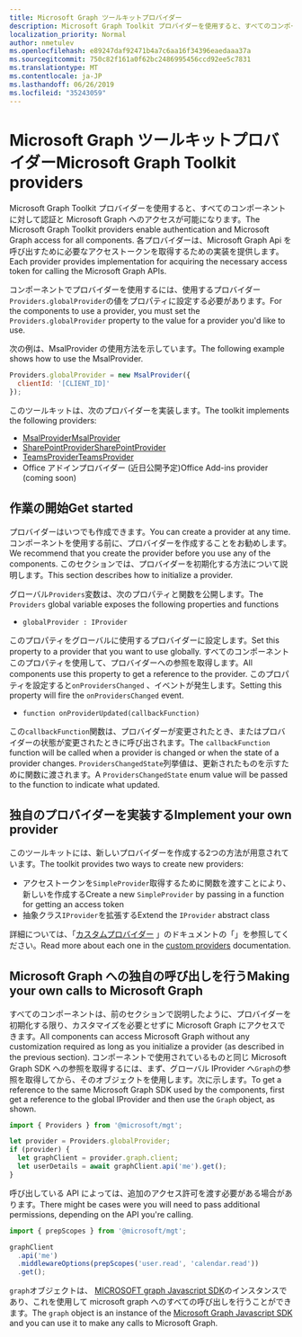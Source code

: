 ```yaml
---
title: Microsoft Graph ツールキットプロバイダー
description: Microsoft Graph Toolkit プロバイダーを使用すると、すべてのコンポーネントに対して認証と Microsoft Graph へのアクセスが可能になります。
localization_priority: Normal
author: nmetulev
ms.openlocfilehash: e89247daf92471b4a7c6aa16f34396eaedaaa37a
ms.sourcegitcommit: 750c82f161a0f62bc2486995456ccd92ee5c7831
ms.translationtype: MT
ms.contentlocale: ja-JP
ms.lasthandoff: 06/26/2019
ms.locfileid: "35243059"
---
```

# <a name="microsoft-graph-toolkit-providers"></a><span data-ttu-id="64ac4-103">Microsoft Graph ツールキットプロバイダー</span><span class="sxs-lookup"><span data-stu-id="64ac4-103">Microsoft Graph Toolkit providers</span></span>

<span data-ttu-id="64ac4-104">Microsoft Graph Toolkit プロバイダーを使用すると、すべてのコンポーネントに対して認証と Microsoft Graph へのアクセスが可能になります。</span><span class="sxs-lookup"><span data-stu-id="64ac4-104">The Microsoft Graph Toolkit providers enable authentication and Microsoft Graph access for all components.</span></span> <span data-ttu-id="64ac4-105">各プロバイダーは、Microsoft Graph Api を呼び出すために必要なアクセストークンを取得するための実装を提供します。</span><span class="sxs-lookup"><span data-stu-id="64ac4-105">Each provider provides implementation for acquiring the necessary access token for calling the Microsoft Graph APIs.</span></span>

<span data-ttu-id="64ac4-106">コンポーネントでプロバイダーを使用するには、使用するプロバイダー `Providers.globalProvider`の値をプロパティに設定する必要があります。</span><span class="sxs-lookup"><span data-stu-id="64ac4-106">For the components to use a provider, you must set the `Providers.globalProvider` property to the value for a provider you'd like to use.</span></span>

<span data-ttu-id="64ac4-107">次の例は、MsalProvider の使用方法を示しています。</span><span class="sxs-lookup"><span data-stu-id="64ac4-107">The following example shows how to use the MsalProvider.</span></span>

```js
Providers.globalProvider = new MsalProvider({
  clientId: '[CLIENT_ID]'
});
```

<span data-ttu-id="64ac4-108">このツールキットは、次のプロバイダーを実装します。</span><span class="sxs-lookup"><span data-stu-id="64ac4-108">The toolkit implements the following providers:</span></span>

- [<span data-ttu-id="64ac4-109">MsalProvider</span><span class="sxs-lookup"><span data-stu-id="64ac4-109">MsalProvider</span></span>](./providers/msal.md)
- [<span data-ttu-id="64ac4-110">SharePointProvider</span><span class="sxs-lookup"><span data-stu-id="64ac4-110">SharePointProvider</span></span>](./providers/sharepoint.md)
- [<span data-ttu-id="64ac4-111">TeamsProvider</span><span class="sxs-lookup"><span data-stu-id="64ac4-111">TeamsProvider</span></span>](./providers/teams.md)
- <span data-ttu-id="64ac4-112">Office アドインプロバイダー (近日公開予定)</span><span class="sxs-lookup"><span data-stu-id="64ac4-112">Office Add-ins provider (coming soon)</span></span>

## <a name="get-started"></a><span data-ttu-id="64ac4-113">作業の開始</span><span class="sxs-lookup"><span data-stu-id="64ac4-113">Get started</span></span>

<span data-ttu-id="64ac4-114">プロバイダーはいつでも作成できます。</span><span class="sxs-lookup"><span data-stu-id="64ac4-114">You can create a provider at any time.</span></span> <span data-ttu-id="64ac4-115">コンポーネントを使用する前に、プロバイダーを作成することをお勧めします。</span><span class="sxs-lookup"><span data-stu-id="64ac4-115">We recommend that you create the provider before you use any of the components.</span></span> <span data-ttu-id="64ac4-116">このセクションでは、プロバイダーを初期化する方法について説明します。</span><span class="sxs-lookup"><span data-stu-id="64ac4-116">This section describes how to initialize a provider.</span></span>

<span data-ttu-id="64ac4-117">グローバル`Providers`変数は、次のプロパティと関数を公開します。</span><span class="sxs-lookup"><span data-stu-id="64ac4-117">The `Providers` global variable exposes the following properties and functions</span></span>

   - `globalProvider : IProvider`

<span data-ttu-id="64ac4-118">このプロパティをグローバルに使用するプロバイダーに設定します。</span><span class="sxs-lookup"><span data-stu-id="64ac4-118">Set this property to a provider that you want to use globally.</span></span> <span data-ttu-id="64ac4-119">すべてのコンポーネントこのプロパティを使用して、プロバイダーへの参照を取得します。</span><span class="sxs-lookup"><span data-stu-id="64ac4-119">All components use this property to get a reference to the provider.</span></span> <span data-ttu-id="64ac4-120">このプロパティを設定すると`onProvidersChanged` 、イベントが発生します。</span><span class="sxs-lookup"><span data-stu-id="64ac4-120">Setting this property will fire the `onProvidersChanged` event.</span></span>

   - `function onProviderUpdated(callbackFunction)`

 <span data-ttu-id="64ac4-121">この`callbackFunction`関数は、プロバイダーが変更されたとき、またはプロバイダーの状態が変更されたときに呼び出されます。</span><span class="sxs-lookup"><span data-stu-id="64ac4-121">The `callbackFunction` function will be called when a provider is changed or when the state of a provider changes.</span></span> <span data-ttu-id="64ac4-122">`ProvidersChangedState`列挙値は、更新されたものを示すために関数に渡されます。</span><span class="sxs-lookup"><span data-stu-id="64ac4-122">A `ProvidersChangedState` enum value will be passed to the function to indicate what updated.</span></span>

## <a name="implement-your-own-provider"></a><span data-ttu-id="64ac4-123">独自のプロバイダーを実装する</span><span class="sxs-lookup"><span data-stu-id="64ac4-123">Implement your own provider</span></span>

<span data-ttu-id="64ac4-124">このツールキットには、新しいプロバイダーを作成する2つの方法が用意されています。</span><span class="sxs-lookup"><span data-stu-id="64ac4-124">The toolkit provides two ways to create new providers:</span></span>

- <span data-ttu-id="64ac4-125">アクセストークンを`SimpleProvider`取得するために関数を渡すことにより、新しいを作成する</span><span class="sxs-lookup"><span data-stu-id="64ac4-125">Create a new `SimpleProvider` by passing in a function for getting an access token</span></span>
- <span data-ttu-id="64ac4-126">抽象クラス`IProvider`を拡張する</span><span class="sxs-lookup"><span data-stu-id="64ac4-126">Extend the `IProvider` abstract class</span></span>

<span data-ttu-id="64ac4-127">詳細については、「[カスタムプロバイダー](./providers/custom.md) 」のドキュメントの「」を参照してください。</span><span class="sxs-lookup"><span data-stu-id="64ac4-127">Read more about each one in the [custom providers](./providers/custom.md) documentation.</span></span>

## <a name="making-your-own-calls-to-microsoft-graph"></a><span data-ttu-id="64ac4-128">Microsoft Graph への独自の呼び出しを行う</span><span class="sxs-lookup"><span data-stu-id="64ac4-128">Making your own calls to Microsoft Graph</span></span>

<span data-ttu-id="64ac4-129">すべてのコンポーネントは、前のセクションで説明したように、プロバイダーを初期化する限り、カスタマイズを必要とせずに Microsoft Graph にアクセスできます。</span><span class="sxs-lookup"><span data-stu-id="64ac4-129">All components can access Microsoft Graph without any customization required as long as you initialize a provider (as described in the previous section).</span></span> <span data-ttu-id="64ac4-130">コンポーネントで使用されているものと同じ Microsoft Graph SDK への参照を取得するには、まず、グローバル IProvider へ`Graph`の参照を取得してから、そのオブジェクトを使用します。次に示します。</span><span class="sxs-lookup"><span data-stu-id="64ac4-130">To get a reference to the same Microsoft Graph SDK used by the components, first get a reference to the global IProvider and then use the `Graph` object, as shown.</span></span>

```js
import { Providers } from '@microsoft/mgt';

let provider = Providers.globalProvider;
if (provider) {
  let graphClient = provider.graph.client;
  let userDetails = await graphClient.api('me').get();
}
```

<span data-ttu-id="64ac4-131">呼び出している API によっては、追加のアクセス許可を渡す必要がある場合があります。</span><span class="sxs-lookup"><span data-stu-id="64ac4-131">There might be cases were you will need to pass additional permissions, depending on the API you're calling.</span></span>

```js
import { prepScopes } from '@microsoft/mgt';

graphClient
  .api('me')
  .middlewareOptions(prepScopes('user.read', 'calendar.read'))
  .get();
```

<span data-ttu-id="64ac4-132">`graph`オブジェクトは、 [MICROSOFT graph Javascript SDK](https://github.com/microsoftgraph/msgraph-sdk-javascript)のインスタンスであり、これを使用して microsoft graph へのすべての呼び出しを行うことができます。</span><span class="sxs-lookup"><span data-stu-id="64ac4-132">The `graph` object is an instance of the [Microsoft Graph Javascript SDK](https://github.com/microsoftgraph/msgraph-sdk-javascript) and you can use it to make any calls to Microsoft Graph.</span></span>
